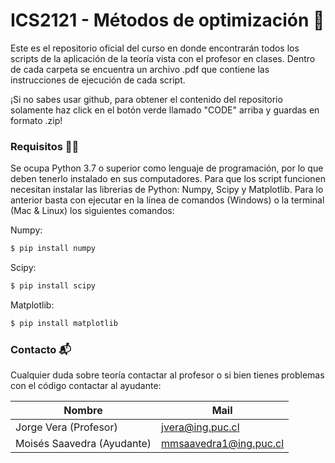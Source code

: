 # ICS2121 - Métodos de optimización 🧮

Este es el repositorio oficial del curso en donde encontrarán todos los scripts de la aplicación de la teoría vista con el profesor en clases. Dentro de cada carpeta se encuentra un archivo .pdf que contiene las instrucciones de ejecución de cada script.

¡Si no sabes usar github, para obtener el contenido del repositorio solamente haz click en el botón verde llamado "CODE" arriba y guardas en formato .zip!


### Requisitos 💾📀

Se ocupa Python 3.7 o superior como lenguaje de programación, por lo que deben tenerlo instalado en sus computadores. Para que los script funcionen necesitan instalar las librerias de Python: Numpy, Scipy y Matplotlib. Para lo anterior basta con ejecutar en la línea de comandos (Windows) o la terminal (Mac & Linux) los siguientes comandos:

Numpy:
```sh
$ pip install numpy
```

Scipy:
```sh
$ pip install scipy
```

Matplotlib:
```sh
$ pip install matplotlib
```

### Contacto 📬
Cualquier duda sobre teoría contactar al profesor o si bien tienes problemas con el código contactar al ayudante:

| Nombre | Mail |
| ------ | ------ |
| Jorge Vera (Profesor)| jvera@ing.puc.cl|
| Moisés Saavedra (Ayudante) | mmsaavedra1@ing.puc.cl|


